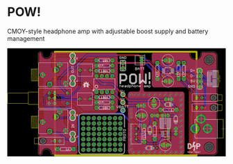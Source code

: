 POW!
====

CMOY-style headphone amp with adjustable boost supply and battery management

![Board](https://raw.githubusercontent.com/andrewduhan/pow/master/POW-REV2.png)
